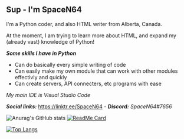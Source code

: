 ## Sup - I'm SpaceN64

I'm a Python coder, and also HTML writer from Alberta, Canada.

At the moment, I am trying to learn more about HTML, and expand my (already vast) knowledge of Python!

***Some skills I have in Python***
- Can do basically every simple writing of code
- Can easily make my own module that can work with other modules effectivly and quickly
- Can create servers, API connecters, etc programs with ease  

*My main IDE is Visual Studio Code*

***Social links:*** https://linktr.ee/SpaceN64 - ***Discord:*** *SpaceN64#7656*

![Anurag's GitHub stats](https://github-readme-stats.vercel.app/api?username=SpaceN64&theme=github_dark&show_icons=true)
[![ReadMe Card](https://github-readme-stats.vercel.app/api/top-langs?username=SpaceN64&show_icons=true&theme=github_dark&include_all_commits=true&count_private=true)]()

[![Top Langs](https://github-readme-stats.vercel.app/api/top-langs/?username=SpaceN64&theme=github_dark&layout=compact)](https://github.com/anuraghazra/github-readme-stats)
